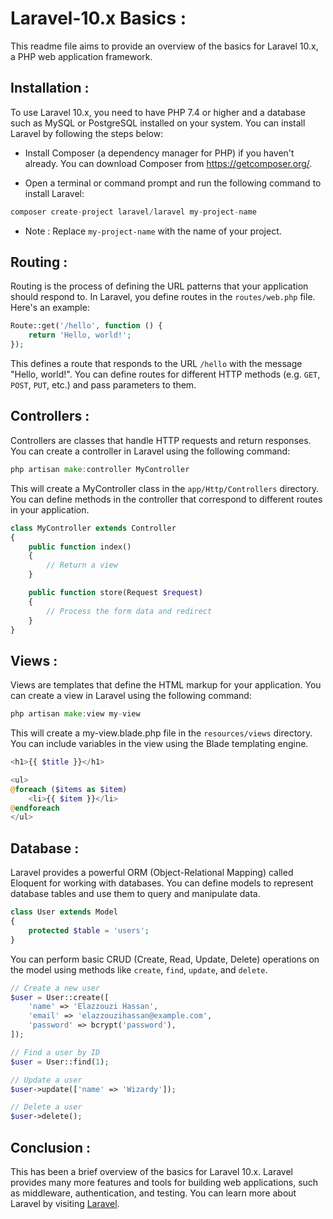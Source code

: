 # Laravel-10.x Basics :
This readme file aims to provide an overview of the basics for Laravel 10.x, a PHP web application framework.

## Installation :
To use Laravel 10.x, you need to have PHP 7.4 or higher and a database such as MySQL or PostgreSQL installed on your system. You can install Laravel by following the steps below:

* Install Composer (a dependency manager for PHP) if you haven't already. You can download Composer from https://getcomposer.org/.

* Open a terminal or command prompt and run the following command to install Laravel:
```go
composer create-project laravel/laravel my-project-name
```
* Note : Replace  `my-project-name`  with the name of your project.

## Routing :
Routing is the process of defining the URL patterns that your application should respond to. In Laravel, you define routes in the `routes/web.php` file. Here's an example:
```PHP
Route::get('/hello', function () {
    return 'Hello, world!';
});
```
This defines a route that responds to the URL `/hello` with the message "Hello, world!". You can define routes for different HTTP methods (e.g. `GET`, ` POST`, `PUT`, etc.) and pass parameters to them.

## Controllers :
Controllers are classes that handle HTTP requests and return responses. You can create a controller in Laravel using the following command:
```go
php artisan make:controller MyController
```
This will create a MyController class in the `app/Http/Controllers` directory. You can define methods in the controller that correspond to different routes in your application.
```php
class MyController extends Controller
{
    public function index()
    {
        // Return a view
    }

    public function store(Request $request)
    {
        // Process the form data and redirect
    }
}

```

## Views :
Views are templates that define the HTML markup for your application. You can create a view in Laravel using the following command:
```go
php artisan make:view my-view
```
This will create a my-view.blade.php file in the `resources/views` directory. You can include variables in the view using the Blade templating engine.
```php
<h1>{{ $title }}</h1>

<ul>
@foreach ($items as $item)
    <li>{{ $item }}</li>
@endforeach
</ul>

```
## Database :
Laravel provides a powerful ORM (Object-Relational Mapping) called Eloquent for working with databases. You can define models to represent database tables and use them to query and manipulate data.
```php
class User extends Model
{
    protected $table = 'users';
}

```
You can perform basic CRUD (Create, Read, Update, Delete) operations on the model using methods like `create`, `find`, `update`, and `delete`.
```php
// Create a new user
$user = User::create([
    'name' => 'Elazzouzi Hassan',
    'email' => 'elazzouzihassan@example.com',
    'password' => bcrypt('password'),
]);

// Find a user by ID
$user = User::find(1);

// Update a user
$user->update(['name' => 'Wizardy']);

// Delete a user
$user->delete();

```

## Conclusion :
This has been a brief overview of the basics for Laravel 10.x. Laravel provides many more features and tools for building web applications, such as middleware, authentication, and testing. You can learn more about Laravel by visiting [Laravel](https://laravel.com/docs/10.x "Laravel Docs").


